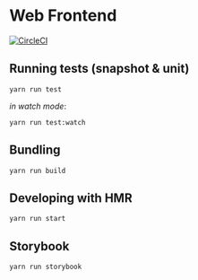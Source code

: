 # Web Frontend

[![CircleCI](https://circleci.com/gh/labsoft-2018/web-frontend/tree/master.svg?style=svg)](https://circleci.com/gh/labsoft-2018/web-frontend/tree/master)

## Running tests (snapshot & unit)
```
yarn run test
```

*in watch mode*:
```
yarn run test:watch
```

## Bundling
```
yarn run build
```

## Developing with HMR
```
yarn run start
```

## Storybook
```
yarn run storybook
```